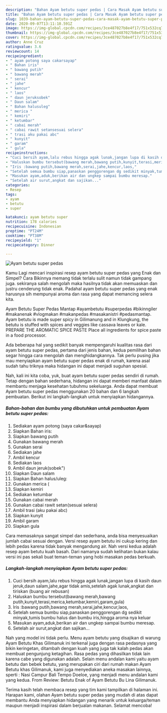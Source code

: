 ```yaml
---
description: "Bahan Ayam betutu super pedas | Cara Masak Ayam betutu super pedas Yang Mudah Dan Praktis"
title: "Bahan Ayam betutu super pedas | Cara Masak Ayam betutu super pedas Yang Mudah Dan Praktis"
slug: 1039-bahan-ayam-betutu-super-pedas-cara-masak-ayam-betutu-super-pedas-yang-mudah-dan-praktis
date: 2020-09-07T13:11:10.591Z
image: https://img-global.cpcdn.com/recipes/3ce487027b8e4f17/751x532cq70/ayam-betutu-super-pedas-foto-resep-utama.jpg
thumbnail: https://img-global.cpcdn.com/recipes/3ce487027b8e4f17/751x532cq70/ayam-betutu-super-pedas-foto-resep-utama.jpg
cover: https://img-global.cpcdn.com/recipes/3ce487027b8e4f17/751x532cq70/ayam-betutu-super-pedas-foto-resep-utama.jpg
author: Anne Cruz
ratingvalue: 3.6
reviewcount: 14
recipeingredient:
- " ayam potong saya cakarsayap"
- " Bahan iris"
- " bawang putih"
- " bawang merah"
- " serai"
- " jahe"
- " kencur"
- " laos"
- " daun jeruksobek"
- " Daun salam"
- " Bahan halusuleg"
- " merica "
- " kemiri"
- " ketumbar"
- " cabai merah"
- " cabai rawit setansesuai selera"
- " trasi aku pakai abc"
- " kunyit"
- " garam"
- " gula"
recipeinstructions:
- "Cuci bersih ayam,lalu rebus hingga agak lunak,jangan lupa di kasih daun jeruk,daun salam,jahe,agar tidak amis,setelah agak lunak,angkat dan tiriskan (buang air rebusan)"
- "Haluskan bumbu tersebut(bawang merah,bawang putih,kunyit,terasi,merica,ketumbar,kemiri,garam,gula)"
- "Iris :bawang putih,bawang merah,serai,jahe,kencur,laos,"
- "Setelah semua bumbu siap,panaskan penggorengan dg sedikit minyak,tumis bumbu halus dan bumbu iris,hingga aroma nya keluar"
- "Masukan ayam,aduk,berikan air dan ungkep sampai bumbu meresap."
- "Setelah air surut,angkat dan sajikan..."
categories:
- Resep
tags:
- ayam
- betutu
- super

katakunci: ayam betutu super 
nutrition: 178 calories
recipecuisine: Indonesian
preptime: "PT24M"
cooktime: "PT38M"
recipeyield: "1"
recipecategory: Dinner

---
```



![Ayam betutu super pedas](https://img-global.cpcdn.com/recipes/3ce487027b8e4f17/751x532cq70/ayam-betutu-super-pedas-foto-resep-utama.jpg)

Kamu Lagi mencari inspirasi resep ayam betutu super pedas yang Enak dan Simpel? Cara Bikinnya memang tidak terlalu sulit namun tidak gampang juga. sekiranya salah mengolah maka hasilnya tidak akan memuaskan dan justru cenderung tidak enak. Padahal ayam betutu super pedas yang enak harusnya sih mempunyai aroma dan rasa yang dapat memancing selera kita.

Ayam Betutu Super Pedas Mantap #ayambetutu #superpedas #bikinngiler #makanenak #vlogmakan #makanpedas #masakanistri #pedasmantap. Ayam betutu is made super spicy in Gilimanung and in Klungkung, the betutu is stuffed with spices and veggies like cassava leaves or kale. PREPARE THE AROMATIC SPICE PASTE Place all ingredients for spice paste in a food processor.

Ada beberapa hal yang sedikit banyak mempengaruhi kualitas rasa dari ayam betutu super pedas, pertama dari jenis bahan, kedua pemilihan bahan segar hingga cara mengolah dan menghidangkannya. Tak perlu pusing jika mau menyiapkan ayam betutu super pedas enak di rumah, karena asal sudah tahu triknya maka hidangan ini dapat menjadi suguhan spesial.


Nah, kali ini kita coba, yuk, buat ayam betutu super pedas sendiri di rumah. Tetap dengan bahan sederhana, hidangan ini dapat memberi manfaat dalam membantu menjaga kesehatan tubuhmu sekeluarga. Anda dapat membuat Ayam betutu super pedas menggunakan 20 bahan dan 6 langkah pembuatan. Berikut ini langkah-langkah untuk menyiapkan hidangannya.

<!--inarticleads1-->

##### Bahan-bahan dan bumbu yang dibutuhkan untuk pembuatan Ayam betutu super pedas:

1. Sediakan  ayam potong (saya cakar&amp;sayap)
1. Siapkan  Bahan iris:
1. Siapkan  bawang putih
1. Gunakan  bawang merah
1. Gunakan  serai
1. Sediakan  jahe
1. Ambil  kencur
1. Sediakan  laos
1. Ambil  daun jeruk(sobek&#34;)
1. Siapkan  Daun salam
1. Siapkan  Bahan halus/uleg:
1. Gunakan  merica (
1. Siapkan  kemiri
1. Sediakan  ketumbar
1. Gunakan  cabai merah
1. Gunakan  cabai rawit setan(sesuai selera)
1. Ambil  trasi (aku pakai abc)
1. Siapkan  kunyit
1. Ambil  garam
1. Siapkan  gula


Cara memasaknya sangat simpel dan sederhana, anda bisa menyesuaikan jumlah cabai sesuai dengan. Versi resep ayam betutu ini cukup kering dan lebih pedas karena tidak banyak mengandung air. Nah versi kedua adalah resep ayam betutu kuah basah. Dari namanya sudah kelihatan bukan kalau versi ini pas sekali buat teman-teman yang hobi masakan pedas berkuah. 

<!--inarticleads2-->

##### Langkah-langkah menyiapkan Ayam betutu super pedas:

1. Cuci bersih ayam,lalu rebus hingga agak lunak,jangan lupa di kasih daun jeruk,daun salam,jahe,agar tidak amis,setelah agak lunak,angkat dan tiriskan (buang air rebusan)
1. Haluskan bumbu tersebut(bawang merah,bawang putih,kunyit,terasi,merica,ketumbar,kemiri,garam,gula)
1. Iris :bawang putih,bawang merah,serai,jahe,kencur,laos,
1. Setelah semua bumbu siap,panaskan penggorengan dg sedikit minyak,tumis bumbu halus dan bumbu iris,hingga aroma nya keluar
1. Masukan ayam,aduk,berikan air dan ungkep sampai bumbu meresap.
1. Setelah air surut,angkat dan sajikan...


Nah yang model ini tidak perlu. Menu ayam betutu yang disajikan di warung Ayam Betutu Khas Gilimanuk ini terkenal juga dengan rasa pedasnya yang bikin keringetan, ditambah dengan kuah yang juga tak kalah pedas akan membuat pengunjung ketagihan. Rasa pedas yang dihasilkan tidak lain karena cabe yang digunakan adalah. Selain menu andalan kami yaitu ayam betutu dan bebek betutu, yang merupakan ciri dari rumah makan Ayam Betutu khas Gilimanuk, kami juga menyediakan aneka masakan lainnya, sperti : Nasi Campur Bali Tempo Doeloe, yang menjadi menu andalan kami yang kedua. From Review: Betutu Enak of Ayam Betutu Bu Lina Gilimanuk. 

Terima kasih telah membaca resep yang tim kami tampilkan di halaman ini. Harapan kami, olahan Ayam betutu super pedas yang mudah di atas dapat membantu Anda menyiapkan hidangan yang menarik untuk keluarga/teman maupun menjadi inspirasi dalam berjualan makanan. Selamat mencoba!
